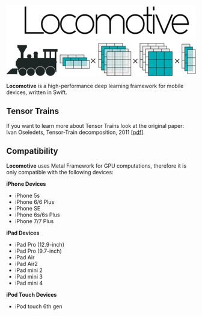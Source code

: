 [TT Oseledets]: http://spring.inm.ras.ru/osel/wp-content/plugins/wp-publications-archive/openfile.php?action=open&file=28


<img src="Resources/Locomotive_logo.png">

**Locomotive** is a high-performance deep learning framework for mobile devices, written in Swift. 



## Tensor Trains
If you want to learn more about Tensor Trains look at the original paper: Ivan Oseledets, Tensor-Train decomposition, 2011 [[pdf][TT Oseledets]].


## Compatibility
**Locomotive** uses Metal Framework for GPU computations, therefore it is only compatible with the following devices:

**iPhone Devices**

* iPhone 5s
* iPhone 6/6 Plus
* iPhone SE
* iPhone 6s/6s Plus
* iPhone 7/7 Plus 

**iPad Devices**

* iPad Pro (12.9-inch)
* iPad Pro (9.7-inch)
* iPad Air
* iPad Air2
* iPad mini 2
* iPad mini 3
* iPad mini 4

**iPod Touch Devices**

* iPod touch 6th gen
